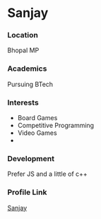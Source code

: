 # Sanjay

### Location

Bhopal MP

### Academics

Pursuing BTech

### Interests

- Board Games
- Competitive Programming
- Video Games
- 

### Development

Prefer JS and a little of c++

### Profile Link

[Sanjay](https://github.com/thisismrsanjay)